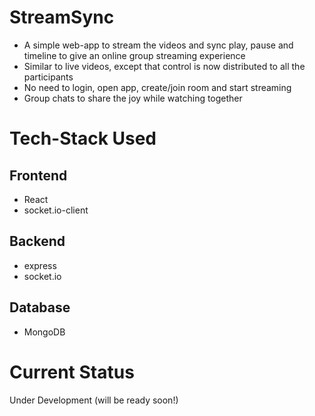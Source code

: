 # StreamSync
- A simple web-app to stream the videos and sync play, pause and timeline to give an online group streaming experience
- Similar to live videos, except that control is now distributed to all the participants
- No need to login, open app, create/join room and start streaming
- Group chats to share the joy while watching together

# Tech-Stack Used
## Frontend
- React
- socket.io-client

## Backend
- express
- socket.io

## Database
- MongoDB

# Current Status
Under Development (will be ready soon!)